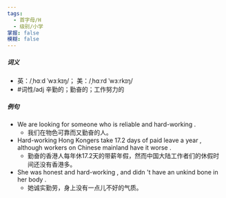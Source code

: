 ```yaml
---
tags:
  - 首字母/H
  - 级别/小学
掌握: false
模糊: false
---
```

##### 词义
- 英：/ˌhɑːd ˈwɜːkɪŋ/； 美：/ˌhɑːrd ˈwɜːrkɪŋ/
- #词性/adj  辛勤的；勤奋的；工作努力的
##### 例句
- We are looking for someone who is reliable and hard-working .
	- 我们在物色可靠而又勤奋的人。
- Hard-working Hong Kongers take 17.2 days of paid leave a year , although workers on Chinese mainland have it worse .
	- 勤奋的香港人每年休17.2天的带薪年假，然而中国大陆工作者们的休假时间还没有香港多。
- She was honest and hard-working , and didn 't have an unkind bone in her body .
	- 她诚实勤劳，身上没有一点儿不好的气质。
